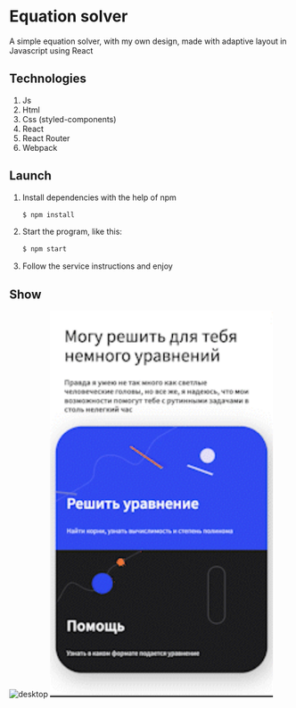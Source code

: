 # Equation solver

A simple equation solver, with my own design, made with adaptive layout in Javascript using React


## Technologies

1. Js
2. Html
3. Css (styled-components)
4. React
5. React Router
6. Webpack

## Launch

1. Install dependencies with the help of npm

   ```sh
   $ npm install
   ```

2. Start the program, like this:

   ```sh
   $ npm start
   ```

3. Follow the service instructions and enjoy


## Show

  <img src="./screen/desktop.gif" width="800" alt="desktop">
  <img src="./screen/mobile.gif" width="400" alt="mobile">
